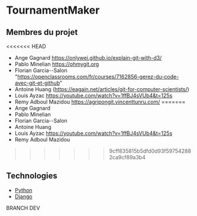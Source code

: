 # TournamentMaker

## Membres du projet 

<<<<<<< HEAD
- Ange Gagnard https://onlywei.github.io/explain-git-with-d3/
- Pablo Minelian https://ohmygit.org
- Florian Garcia--Salon "https://openclassrooms.com/fr/courses/7162856-gerez-du-code-avec-git-et-github"
- Antoine Huang (https://eagain.net/articles/git-for-computer-scientists/)
- Louis Ayzac https://youtube.com/watch?v=1ffBJ4sVUb4&t=125s
- Remy Adboul Mazidou https://agripongit.vincenttunru.com/
=======
- Ange Gagnard
- Pablo Minelian
- Florian Garcia--Salon
- Antoine Huang
- Louis Ayzac https://youtube.com/watch?v=1ffBJ4sVUb4&t=125s
- Remy Adboul Mazidou
>>>>>>> 9cff835815b5dfd0d93f597542882ca9cf89a3b4

## Technologies 

- [Python](https://docs.python.org)
- [Django](http://django.org)

BRANCH DEV 
